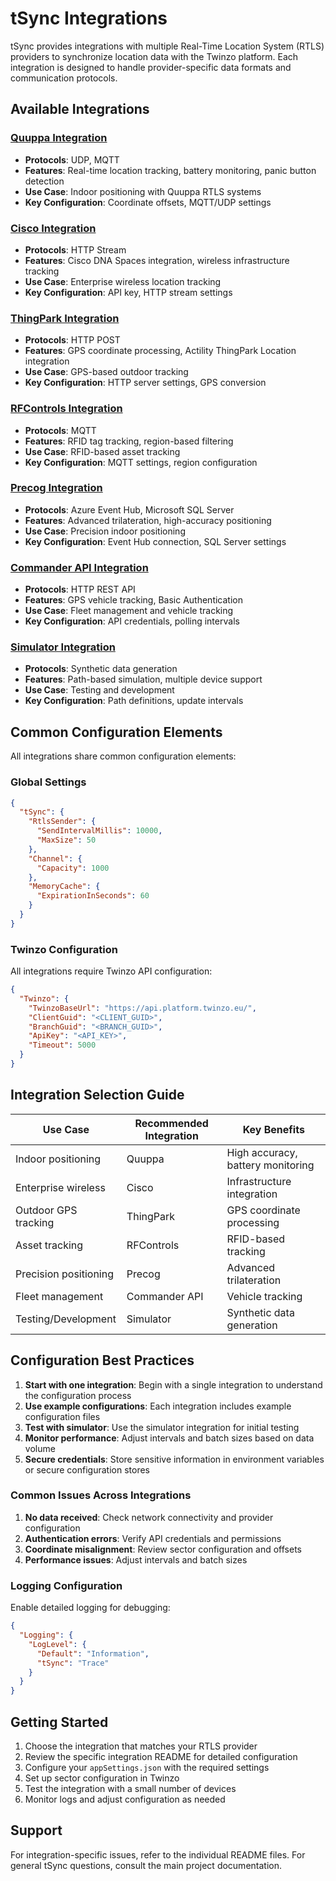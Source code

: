 # tSync Integrations

tSync provides integrations with multiple Real-Time Location System (RTLS) providers to synchronize location data with the Twinzo platform. Each integration is designed to handle provider-specific data formats and communication protocols.

## Available Integrations

### [Quuppa Integration](README-Quuppa.md)
- **Protocols**: UDP, MQTT
- **Features**: Real-time location tracking, battery monitoring, panic button detection
- **Use Case**: Indoor positioning with Quuppa RTLS systems
- **Key Configuration**: Coordinate offsets, MQTT/UDP settings

### [Cisco Integration](README-Cisco.md)
- **Protocols**: HTTP Stream
- **Features**: Cisco DNA Spaces integration, wireless infrastructure tracking
- **Use Case**: Enterprise wireless location tracking
- **Key Configuration**: API key, HTTP stream settings

### [ThingPark Integration](README-ThingPark.md)
- **Protocols**: HTTP POST
- **Features**: GPS coordinate processing, Actility ThingPark Location integration
- **Use Case**: GPS-based outdoor tracking
- **Key Configuration**: HTTP server settings, GPS conversion

### [RFControls Integration](README-RFControls.md)
- **Protocols**: MQTT
- **Features**: RFID tag tracking, region-based filtering
- **Use Case**: RFID-based asset tracking
- **Key Configuration**: MQTT settings, region configuration

### [Precog Integration](README-Precog.md)
- **Protocols**: Azure Event Hub, Microsoft SQL Server
- **Features**: Advanced trilateration, high-accuracy positioning
- **Use Case**: Precision indoor positioning
- **Key Configuration**: Event Hub connection, SQL Server settings

### [Commander API Integration](README-CommanderApi.md)
- **Protocols**: HTTP REST API
- **Features**: GPS vehicle tracking, Basic Authentication
- **Use Case**: Fleet management and vehicle tracking
- **Key Configuration**: API credentials, polling intervals

### [Simulator Integration](README-Simulator.md)
- **Protocols**: Synthetic data generation
- **Features**: Path-based simulation, multiple device support
- **Use Case**: Testing and development
- **Key Configuration**: Path definitions, update intervals

## Common Configuration Elements

All integrations share common configuration elements:

### Global Settings
```json
{
  "tSync": {
    "RtlsSender": {
      "SendIntervalMillis": 10000,
      "MaxSize": 50
    },
    "Channel": {
      "Capacity": 1000
    },
    "MemoryCache": {
      "ExpirationInSeconds": 60
    }
  }
}
```

### Twinzo Configuration
All integrations require Twinzo API configuration:
```json
{
  "Twinzo": {
    "TwinzoBaseUrl": "https://api.platform.twinzo.eu/",
    "ClientGuid": "<CLIENT_GUID>",
    "BranchGuid": "<BRANCH_GUID>",
    "ApiKey": "<API_KEY>",
    "Timeout": 5000
  }
}
```

## Integration Selection Guide

| Use Case | Recommended Integration | Key Benefits |
|----------|------------------------|--------------|
| Indoor positioning | Quuppa | High accuracy, battery monitoring |
| Enterprise wireless | Cisco | Infrastructure integration |
| Outdoor GPS tracking | ThingPark | GPS coordinate processing |
| Asset tracking | RFControls | RFID-based tracking |
| Precision positioning | Precog | Advanced trilateration |
| Fleet management | Commander API | Vehicle tracking |
| Testing/Development | Simulator | Synthetic data generation |

## Configuration Best Practices

1. **Start with one integration**: Begin with a single integration to understand the configuration process
2. **Use example configurations**: Each integration includes example configuration files
3. **Test with simulator**: Use the simulator integration for initial testing
4. **Monitor performance**: Adjust intervals and batch sizes based on data volume
5. **Secure credentials**: Store sensitive information in environment variables or secure configuration stores

### Common Issues Across Integrations

1. **No data received**: Check network connectivity and provider configuration
2. **Authentication errors**: Verify API credentials and permissions
3. **Coordinate misalignment**: Review sector configuration and offsets
4. **Performance issues**: Adjust intervals and batch sizes

### Logging Configuration

Enable detailed logging for debugging:
```json
{
  "Logging": {
    "LogLevel": {
      "Default": "Information",
      "tSync": "Trace"
    }
  }
}
```

## Getting Started

1. Choose the integration that matches your RTLS provider
2. Review the specific integration README for detailed configuration
3. Configure your `appSettings.json` with the required settings
4. Set up sector configuration in Twinzo
5. Test the integration with a small number of devices
6. Monitor logs and adjust configuration as needed

## Support

For integration-specific issues, refer to the individual README files. For general tSync questions, consult the main project documentation. 